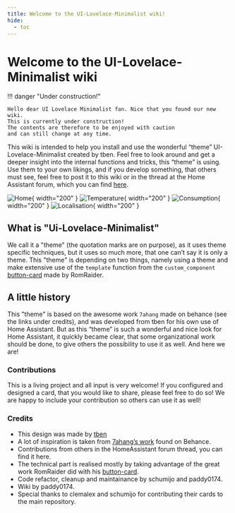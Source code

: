 ```yaml
---
title: Welcome to the UI-Lovelace-Minimalist wiki!
hide:
  - toc
---
```

<!-- markdownlint-disable MD046 -->
# Welcome to the UI-Lovelace-Minimalist wiki

!!! danger "Under construction!"

    Hello dear UI Lovelace Minimalist fan. Nice that you found our new wiki.
    This is currently under construction!
    The contents are therefore to be enjoyed with caution
    and can still change at any time.

This wiki is intended to help you install and use the wonderful “theme” UI-Lovelace-Minimalist created by tben. Feel free to look around and get a deeper insight into the internal functions and tricks, this “theme” is using. Use them to your own likings, and if you develop something, that others must see, feel free to post it to this wiki or in the thread at the Home Assistant forum, which you can find [here](https://community.home-assistant.io/t/lovelace-ui-minimalist/322687?u=paddy0174).

![Home](./assets/img/example_home.png){ width="200" } ![Temperature](./assets/img/example_temperature.png){ width="200" } ![Consumption](./assets/img/example_consumption.png){ width="200" } ![Localisation](./assets/img/example_localisation.png){ width="200" }

## What is "Ui-Lovelace-Minimalist"

We call it a "theme" (the quotation marks are on purpose), as it uses theme specific techniques, but it uses so much more, that one can’t say it is only a theme. This "theme" is depending on two things, namely using a theme and make extensive use of the `template` function from the `custom_component` [button-card](https://github.com/custom-cards/button-card) made by RomRaider.

## A little history

This "theme" is based on the awesome work `7ahang` made on behance (see the links under credits), and was developed from tben for his own use of Home Assistant. But as this “theme” is such a wonderful and nice look for Home Assistant, it quickly became clear, that some organizational work should be done, to give others the possibility to use it as well. And here we are!

### Contributions

This is a living project and all input is very welcome! If you configured and designed a card, that you would like to share, please feel free to do so! We are happy to include your contribution so others can use it as well!

### Credits

- This design was made by [tben](https://community.home-assistant.io/u/tben/summary)
- A lot of inspiration is taken from [7ahang’s work](https://www.behance.net/gallery/88433905/Redesign-Smart-Home) found on Behance.
- Contributions from others in the HomeAssistant forum thread, you can find it here.
- The technical part is realised mostly by taking advantage of the great work RomRaider did with his [button-card](https://github.com/custom-cards/button-card).
- Code refactor, cleanup and maintainance by schumijo and paddy0174.
- Wiki by paddy0174.
- Special thanks to clemalex and schumijo for contributing their cards to the main repository.
